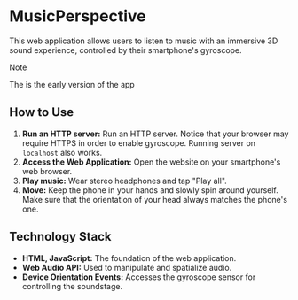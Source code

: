 # MusicPerspective

This web application allows users to listen to music with an immersive 3D sound experience, controlled by their smartphone's gyroscope.

> [!NOTE]  
> The is the early version of the app

## How to Use

1. **Run an HTTP server:** Run an HTTP server. Notice that your browser may require HTTPS in order to enable gyroscope. Running server on `localhost` also works.
2. **Access the Web Application:** Open the website on your smartphone's web browser.
3. **Play music:** Wear stereo headphones and tap "Play all".
4. **Move:** Keep the phone in your hands and slowly spin around yourself. Make sure that the orientation of your head always matches the phone's one. 

## Technology Stack

- **HTML, JavaScript:** The foundation of the web application.
- **Web Audio API:** Used to manipulate and spatialize audio.
- **Device Orientation Events:** Accesses the gyroscope sensor for controlling the soundstage.
